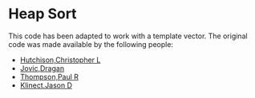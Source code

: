 # Heap Sort

This code has been adapted to work with a template vector.  The original code was made available by the following people:

* [Hutchison,Christopher L](mailto:clh144@zips.uakron.edu)
* [Jovic,Dragan	](mailto:dj47@zips.uakron.edu)
* [Thompson,Paul R](mailto:prt@uakron.edu)
* [Klinect,Jason D](mailto:jdk75@zips.uakron.edu)
